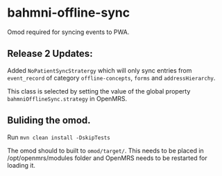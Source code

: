 # bahmni-offline-sync
Omod required for syncing events to PWA.

## Release 2 Updates:
Added `NoPatientSyncStratergy` which will only sync entries from `event_record` of category `offline-concepts`, `forms`
and `addressHierarchy`. 

This class is selected by setting the value of the global property `bahmniOfflineSync.strategy` in OpenMRS.

## Buliding the omod.
Run `mvn clean install -DskipTests`

The omod should to built to `omod/target/`. This needs to be placed in /opt/openmrs/modules folder and OpenMRS needs to be restarted for loading it.
